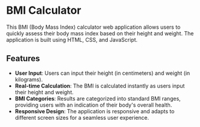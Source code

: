 # BMI Calculator

This BMI (Body Mass Index) calculator web application allows users to quickly assess their body mass index based on their height and weight. The application is built using HTML, CSS, and JavaScript.


## Features

- **User Input**: Users can input their height (in centimeters) and weight (in kilograms).
- **Real-time Calculation**: The BMI is calculated instantly as users input their height and weight.
- **BMI Categories**: Results are categorized into standard BMI ranges, providing users with an indication of their body's overall health.
- **Responsive Design**: The application is responsive and adapts to different screen sizes for a seamless user experience.


